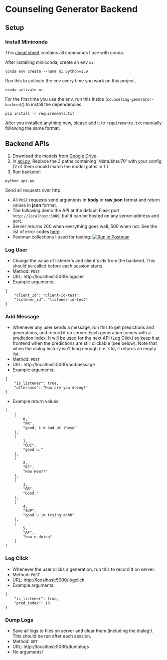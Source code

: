 # Counseling Generator Backend

## Setup
### Install Miniconda

This [cheat sheet](https://docs.conda.io/projects/conda/en/4.6.0/_downloads/52a95608c49671267e40c689e0bc00ca/conda-cheatsheet.pdf) contains all commands I use with conda.

After installing miniconda, create an env `mi`.
```
conda env create --name mi python=3.9
```

Run this to activate the env every time you work on this project.
```
conda activate mi
```

For the first time you use the env, run this inside (`counseling-generator-backend/`) to install the dependencies.
```
pip install -r requirements.txt
```

After you installed anything new, please add it to `requirements.txt` manually following the same format.

## Backend APIs
1. Download the models from [Google Drive](https://drive.google.com/drive/folders/1nfpSg6q6meDs3JuKcFMrk3COYxxtyBwh?usp=sharing).
2. In [api.py](https://github.com/ktxlh/counseling-generator-backend/blob/main/api.py), Replace the 3 paths containing '/data/shsu70' with your config (2 of them should match the model paths in 1.)
3. Run backend:
```
python api.py
```

Send all requests over http
* All `POST` requests send arguments in **body** in **raw json** format and return values in **json** format.
* The following demo the API at the default Flask port `http://localhost:5000`, but it can be hosted on any server address and port.
* Server returns 200 when everything goes well, 500 when not. See the list of error codes [here](https://developer.mozilla.org/en-US/docs/Web/HTTP/Status)
* Postman collections I used for testing: [![Run in Postman](https://run.pstmn.io/button.svg)](https://app.getpostman.com/run-collection/c50bfe23ff6a87e0472a)

### Log User
* Change the value of listener's and client's ids from the backend. This should be called before each session starts.
* Method: `POST`
* URL: http://localhost:5000/loguser
* Example arguments:
```
{
    "client_id": "client-id-test",
    "listener_id": "listener-id-test"
}
```

### Add Message
* Whenever any user sends a message, run this to get predictions and generations, and record it on server. 
Each generation comes with a prediction index. It will be used for the next API (Log Click) so keep it at frontend when the predictions are still clickable (see below).
Note that when the dialog history isn't long enough (i.e. <5), it returns an empty list.
* Method: `POST`
* URL: http://localhost:5000/addmessage
* Example arguments:
```
{
    "is_listener": true,
    "utterance": "How are you doing?"
}
```
* Example return values:
```
[
    [
        0,
        "PR",
        "good, i'm bad at these"
    ],
    [
        1,
        "QUC",
        "good u."
    ],
    [
        2,
        "RF",
        "How How??"
    ],
    [
        3,
        "GR",
        "Good."
    ],
    [
        4,
        "SUP",
        "good u im trying ahhh"
    ],
    [
        5,
        "AF",
        "how u doing"
    ]
]
```

### Log Click
* Whenever the user clicks a generation, run this to record it on server.
* Method: `POST`
* URL: http://localhost:5000/logclick
* Example arguments:
```
{
    "is_listener": true,
    "pred_index": 13
}
```

### Dump Logs
* Save all logs to files on server and clear them (including the dialog!). This should be run after each session.
* Method: `GET`
* URL: http://localhost:5000/dumplogs
* No arguments!
